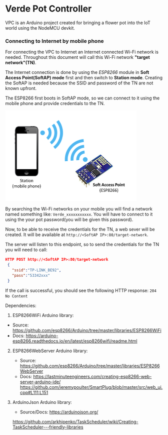 # Verde Pot Controller

VPC is an Arduino project created for bringing a flower pot into the IoT world using the NodeMCU devkit.



 ### Connecting to Internet by mobile phone
For connecting the VPC to Internet an Internet connected Wi-Fi network is needed. Throughout this document will call this Wi-Fi network **"target network"(TN)**.  

The Internet connection is done by using the *ESP8266* module in **Soft Access Point(SoftAP) mode** first and then switch to **Station mode**. Creating the SoftAP is needed because the SSID and password of the TN are not known upfront.

The ESP8266 first boots in SoftAP mode, so we can connect to it using the mobile phone and provide credentials to the TN.

![ESP8266 Soft Access Point mode](doc/images/SAP_mode.png "ESP8266 Soft Access Point mode")

By searching the Wi-Fi networks on your mobile you will find a network named something like: `Verde_xxxxxxxxxxx`. You will have to connect to it using the your pot password(you will be given this password).

Now, to be able to receive the credentials for the TN, a web sever will be created. It will be available at `http://<SoftAP IP>:80/target-network`.

 The server will listen to this endpoint, so to send the credentials for the TN you will need to call:
```json
HTTP POST http://<SoftAP IP>:80/target-network
 {
   "ssid":"TP-LINK_BE92",
   "pass":"53342xxx"
 }
```
If the call is successful, you should see the following HTTP response:
`204 No Content`



Dependencies:
1.  ESP8266WiFi Arduino library:

  * Source: https://github.com/esp8266/Arduino/tree/master/libraries/ESP8266WiFi
  * Docs: https://arduino-esp8266.readthedocs.io/en/latest/esp8266wifi/readme.html

2. ESP8266WebServer Arduino library:
    * Source: https://github.com/esp8266/Arduino/tree/master/libraries/ESP8266WebServer
    * Docs: https://lastminuteengineers.com/creating-esp8266-web-server-arduino-ide/
      https://github.com/jeremypoulter/SmartPlug/blob/master/src/web_ui.cpp#L111:L151

3. ArduinoJson Arduino library:
    * Source/Docs: https://arduinojson.org/


    https://github.com/arkhipenko/TaskScheduler/wiki/Creating-TaskScheduler---friendly-libraries
